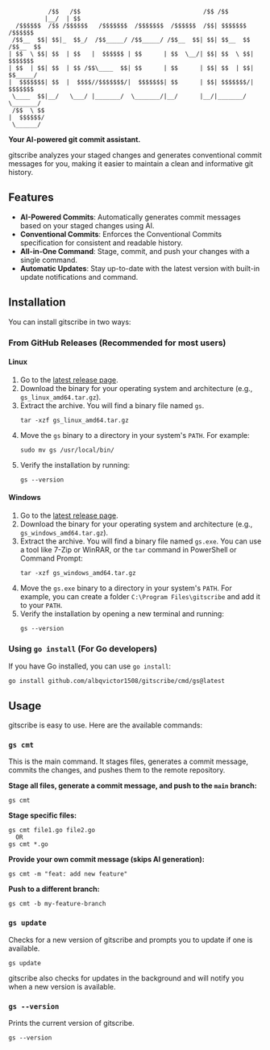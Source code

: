 ```shell
           /$$   /$$                                  /$$ /$$
          |__/  | $$
  /$$$$$$  /$$ /$$$$$$   /$$$$$$$  /$$$$$$$  /$$$$$$  /$$| $$$$$$$   /$$$$$$ 
 /$$__  $$| $$|_  $$_/  /$$_____/ /$$_____/ /$$__  $$| $$| $$__  $$ /$$__  $$ 
| $$  \ $$| $$  | $$   |  $$$$$$ | $$      | $$  \__/| $$| $$  \ $$| $$$$$$$
| $$  | $$| $$  | $$ /$$\____  $$| $$      | $$      | $$| $$  | $$| $$_____/
|  $$$$$$$| $$  |  $$$$//$$$$$$$/|  $$$$$$$| $$      | $$| $$$$$$$/|  $$$$$$$
 \____  $$|__/   \___/ |_______/  \_______/|__/      |__/|_______/  \_______/
 /$$  \ $$
|  $$$$$$/
 \______/

```

**Your AI-powered git commit assistant.**

gitscribe analyzes your staged changes and generates conventional commit messages for you, making it easier to maintain a clean and informative git history.

## Features

-   **AI-Powered Commits**: Automatically generates commit messages based on your staged changes using AI.
-   **Conventional Commits**: Enforces the Conventional Commits specification for consistent and readable history.
-   **All-in-One Command**: Stage, commit, and push your changes with a single command.
-   **Automatic Updates**: Stay up-to-date with the latest version with built-in update notifications and command.

## Installation

You can install gitscribe in two ways:

### From GitHub Releases (Recommended for most users)

#### Linux

1.  Go to the [latest release page](https://github.com/albqvictor1508/gitscribe/releases/latest).
2.  Download the binary for your operating system and architecture (e.g., `gs_linux_amd64.tar.gz`).
3.  Extract the archive. You will find a binary file named `gs`.
    ```shell
    tar -xzf gs_linux_amd64.tar.gz
    ```
4.  Move the `gs` binary to a directory in your system's `PATH`. For example:
    ```shell
    sudo mv gs /usr/local/bin/
    ```
5.  Verify the installation by running:
    ```shell
    gs --version
    ```

#### Windows

1.  Go to the [latest release page](https://github.com/albqvictor1508/gitscribe/releases/latest).
2.  Download the binary for your operating system and architecture (e.g., `gs_windows_amd64.tar.gz`).
3.  Extract the archive. You will find a binary file named `gs.exe`. You can use a tool like 7-Zip or WinRAR, or the `tar` command in PowerShell or Command Prompt:
    ```shell
    tar -xzf gs_windows_amd64.tar.gz
    ```
4.  Move the `gs.exe` binary to a directory in your system's `PATH`. For example, you can create a folder `C:\Program Files\gitscribe` and add it to your `PATH`.
5.  Verify the installation by opening a new terminal and running:
    ```shell
    gs --version
    ```

### Using `go install` (For Go developers)

If you have Go installed, you can use `go install`:
```shell
go install github.com/albqvictor1508/gitscribe/cmd/gs@latest
```

## Usage

gitscribe is easy to use. Here are the available commands:

### `gs cmt`

This is the main command. It stages files, generates a commit message, commits the changes, and pushes them to the remote repository.

**Stage all files, generate a commit message, and push to the `main` branch:**
```shell
gs cmt
```

**Stage specific files:**
```shell
gs cmt file1.go file2.go 
  OR
gs cmt *.go
```

**Provide your own commit message (skips AI generation):**
```shell
gs cmt -m "feat: add new feature"
```

**Push to a different branch:**
```shell
gs cmt -b my-feature-branch
```

### `gs update`

Checks for a new version of gitscribe and prompts you to update if one is available.
```shell
gs update
```
gitscribe also checks for updates in the background and will notify you when a new version is available.

### `gs --version`

Prints the current version of gitscribe.
```shell
gs --version
```

